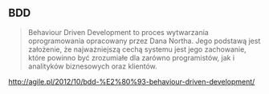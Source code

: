 ## BDD

> Behaviour Driven Development to proces wytwarzania oprogramowania opracowany przez Dana Northa. Jego podstawą jest założenie, że najważniejszą cechą systemu jest jego zachowanie, które powinno być zrozumiałe dla zarówno programistów, jak i analityków biznesowych oraz klientów.

http://agile.pl/2012/10/bdd-%E2%80%93-behaviour-driven-development/
